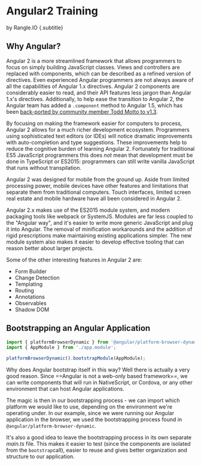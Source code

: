 # Angular2 Training 
by Rangle.IO {.subtitle}

## Why Angular?

Angular 2 is a more streamlined framework that allows programmers to focus on simply building JavaScript classes. Views and controllers are replaced with components, which can be described as a refined version of directives. Even experienced Angular programmers are not always aware of all the capabilities of Angular 1.x directives. Angular 2 components are considerably easier to read, and their API features less jargon than Angular 1.x's directives. Additionally, to help ease the transition to Angular 2, the Angular team has added a `.component` method to Angular 1.5, which has been [back-ported by community member Todd Motto to v1.3](https://toddmotto.com/angular-component-method-back-ported-to-1.3/).

By focusing on making the framework easier for computers to process, Angular 2 allows for a much richer development ecosystem. Programmers using sophisticated text editors (or IDEs) will notice dramatic improvements with auto-completion and type suggestions. These improvements help to reduce the cognitive burden of learning Angular 2. Fortunately for traditional ES5 JavaScript programmers this does _not_ mean that development must be done in TypeScript or ES2015: programmers can still write vanilla JavaScript that runs without transpilation.

Angular 2 was designed for mobile from the ground up. Aside from limited processing power, mobile devices have other features and limitations that separate them from traditional computers. Touch interfaces, limited screen real estate and mobile hardware have all been considered in Angular 2.

Angular 2.x makes use of the ES2015 module system, and modern packaging tools like webpack or SystemJS. Modules are far less coupled to the "Angular way", and it's easier to write more generic JavaScript and plug it into Angular. The removal of minification workarounds and the addition of rigid prescriptions make maintaining existing applications simpler. The new module system also makes it easier to develop effective tooling that can reason better about larger projects.

Some of the other interesting features in Angular 2 are:

-   Form Builder
-   Change Detection
-   Templating
-   Routing
-   Annotations
-   Observables
-   Shadow DOM

## Bootstrapping an Angular Application

```javascript
import { platformBrowserDynamic } from '@angular/platform-browser-dynamic';
import { AppModule } from './app.module';

platformBrowserDynamic().bootstrapModule(AppModule);
```

Why does Angular bootstrap itself in this way? Well there is actually a very good reason. Since ==Angular is not a web-only based framework==, we can write components that will run in NativeScript, or Cordova, or any other environment that can host Angular applications.

The magic is then in our bootstrapping process - we can import which platform we would like to use, depending on the environment we're operating under. In our example, since we were running our Angular application in the browser, we used the bootstrapping process found in  `@angular/platform-browser-dynamic`.

It's also a good idea to leave the bootstrapping process in its own separate  _main.ts_  file. This makes it easier to test (since the components are isolated from the  `bootstrap`call), easier to reuse and gives better organization and structure to our application.
